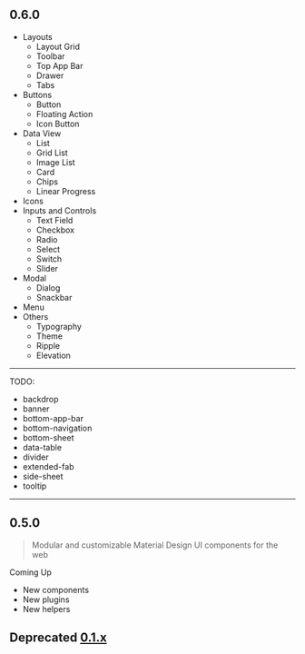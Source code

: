 ## 0.6.0

- Layouts
  - Layout Grid
  - Toolbar
  - Top App Bar
  - Drawer
  - Tabs
- Buttons
  - Button
  - Floating Action
  - Icon Button
- Data View
  - List
  - Grid List
  - Image List
  - Card
  - Chips
  - Linear Progress
- Icons
- Inputs and Controls
  - Text Field
  - Checkbox
  - Radio
  - Select
  - Switch
  - Slider
- Modal
  - Dialog
  - Snackbar
- Menu
- Others
  - Typography
  - Theme
  - Ripple
  - Elevation

---

TODO:

- backdrop
- banner
- bottom-app-bar
- bottom-navigation
- bottom-sheet
- data-table
- divider
- extended-fab
- side-sheet
- tooltip

---

## 0.5.0

> Modular and customizable Material Design UI components for the web

Coming Up

- New components
- New plugins
- New helpers

## Deprecated [0.1.x](https://github.com/balmjs/ui-vue-lite/blob/0.1.x/CHANGELOG.md)
